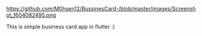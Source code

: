 https://github.com/M0hsen12/BussinesCard-/blob/master/images/Screenshot_1604082495.png

This is simple business card app in flutter :)
